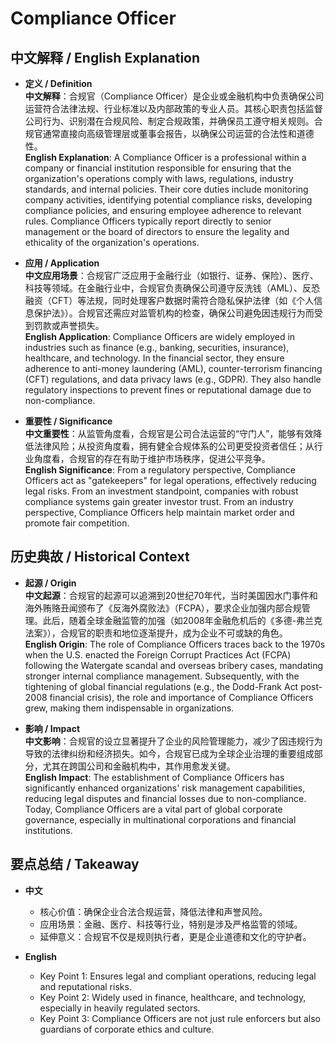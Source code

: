 # Compliance Officer

## 中文解释 / English Explanation

* **定义 / Definition**  
  **中文解释**：合规官（Compliance Officer）是企业或金融机构中负责确保公司运营符合法律法规、行业标准以及内部政策的专业人员。其核心职责包括监督公司行为、识别潜在合规风险、制定合规政策，并确保员工遵守相关规则。合规官通常直接向高级管理层或董事会报告，以确保公司运营的合法性和道德性。  
  **English Explanation**: A Compliance Officer is a professional within a company or financial institution responsible for ensuring that the organization's operations comply with laws, regulations, industry standards, and internal policies. Their core duties include monitoring company activities, identifying potential compliance risks, developing compliance policies, and ensuring employee adherence to relevant rules. Compliance Officers typically report directly to senior management or the board of directors to ensure the legality and ethicality of the organization's operations.

* **应用 / Application**  
  **中文应用场景**：合规官广泛应用于金融行业（如银行、证券、保险）、医疗、科技等领域。在金融行业中，合规官负责确保公司遵守反洗钱（AML）、反恐融资（CFT）等法规，同时处理客户数据时需符合隐私保护法律（如《个人信息保护法》）。合规官还需应对监管机构的检查，确保公司避免因违规行为而受到罚款或声誉损失。  
  **English Application**: Compliance Officers are widely employed in industries such as finance (e.g., banking, securities, insurance), healthcare, and technology. In the financial sector, they ensure adherence to anti-money laundering (AML), counter-terrorism financing (CFT) regulations, and data privacy laws (e.g., GDPR). They also handle regulatory inspections to prevent fines or reputational damage due to non-compliance.

* **重要性 / Significance**  
  **中文重要性**：从监管角度看，合规官是公司合法运营的“守门人”，能够有效降低法律风险；从投资角度看，拥有健全合规体系的公司更受投资者信任；从行业角度看，合规官的存在有助于维护市场秩序，促进公平竞争。  
  **English Significance**: From a regulatory perspective, Compliance Officers act as "gatekeepers" for legal operations, effectively reducing legal risks. From an investment standpoint, companies with robust compliance systems gain greater investor trust. From an industry perspective, Compliance Officers help maintain market order and promote fair competition.

## 历史典故 / Historical Context

* **起源 / Origin**  
  **中文起源**：合规官的起源可以追溯到20世纪70年代，当时美国因水门事件和海外贿赂丑闻颁布了《反海外腐败法》（FCPA），要求企业加强内部合规管理。此后，随着全球金融监管的加强（如2008年金融危机后的《多德-弗兰克法案》），合规官的职责和地位逐渐提升，成为企业不可或缺的角色。  
  **English Origin**: The role of Compliance Officers traces back to the 1970s when the U.S. enacted the Foreign Corrupt Practices Act (FCPA) following the Watergate scandal and overseas bribery cases, mandating stronger internal compliance management. Subsequently, with the tightening of global financial regulations (e.g., the Dodd-Frank Act post-2008 financial crisis), the role and importance of Compliance Officers grew, making them indispensable in organizations.

* **影响 / Impact**  
  **中文影响**：合规官的设立显著提升了企业的风险管理能力，减少了因违规行为导致的法律纠纷和经济损失。如今，合规官已成为全球企业治理的重要组成部分，尤其在跨国公司和金融机构中，其作用愈发关键。  
  **English Impact**: The establishment of Compliance Officers has significantly enhanced organizations' risk management capabilities, reducing legal disputes and financial losses due to non-compliance. Today, Compliance Officers are a vital part of global corporate governance, especially in multinational corporations and financial institutions.

## 要点总结 / Takeaway

* **中文**  
  - 核心价值：确保企业合法合规运营，降低法律和声誉风险。  
  - 应用场景：金融、医疗、科技等行业，特别是涉及严格监管的领域。  
  - 延伸意义：合规官不仅是规则执行者，更是企业道德和文化的守护者。  

* **English**  
  - Key Point 1: Ensures legal and compliant operations, reducing legal and reputational risks.  
  - Key Point 2: Widely used in finance, healthcare, and technology, especially in heavily regulated sectors.  
  - Key Point 3: Compliance Officers are not just rule enforcers but also guardians of corporate ethics and culture.